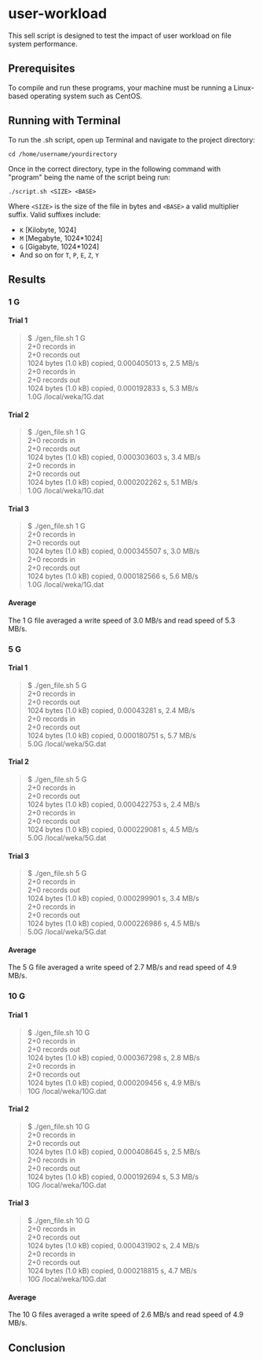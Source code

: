 # user-workload
This sell script is designed to test the impact of user workload on file system performance. 

## Prerequisites

To compile and run these programs, your machine must be running a Linux-based operating system such as CentOS.

## Running with Terminal

To run the .sh script, open up Terminal and navigate to the project directory:

```
cd /home/username/yourdirectory
```

Once in the correct directory, type in the following command with "program" being the name of the script being run:
```
./script.sh <SIZE> <BASE>
```
Where `<SIZE>` is the size of the file in bytes and `<BASE>` a valid multiplier suffix. Valid suffixes include:
- `K` [Kilobyte, 1024]
- `M` [Megabyte, 1024*1024]
- `G` [Gigabyte, 1024*1024]
- And so on for `T`, `P`, `E`, `Z`, `Y`

## Results

### 1 G

#### Trial 1
> $ ./gen_file.sh 1 G  
2+0 records in  
2+0 records out  
1024 bytes (1.0 kB) copied, 0.000405013 s, 2.5 MB/s  
2+0 records in  
2+0 records out  
1024 bytes (1.0 kB) copied, 0.000192833 s, 5.3 MB/s  
1.0G	/local/weka/1G.dat 

#### Trial 2
> $ ./gen_file.sh 1 G  
2+0 records in  
2+0 records out  
1024 bytes (1.0 kB) copied, 0.000303603 s, 3.4 MB/s  
2+0 records in  
2+0 records out  
1024 bytes (1.0 kB) copied, 0.000202262 s, 5.1 MB/s  
1.0G	/local/weka/1G.dat

#### Trial 3
> $ ./gen_file.sh 1 G  
2+0 records in  
2+0 records out  
1024 bytes (1.0 kB) copied, 0.000345507 s, 3.0 MB/s  
2+0 records in  
2+0 records out  
1024 bytes (1.0 kB) copied, 0.000182566 s, 5.6 MB/s  
1.0G	/local/weka/1G.dat

#### Average

The 1 G file averaged a write speed of 3.0 MB/s and read speed of 5.3 MB/s.

### 5 G

#### Trial 1
>$ ./gen_file.sh 5 G  
2+0 records in  
2+0 records out  
1024 bytes (1.0 kB) copied, 0.00043281 s, 2.4 MB/s  
2+0 records in  
2+0 records out  
1024 bytes (1.0 kB) copied, 0.000180751 s, 5.7 MB/s  
5.0G	/local/weka/5G.dat

#### Trial 2
>$ ./gen_file.sh 5 G  
2+0 records in  
2+0 records out  
1024 bytes (1.0 kB) copied, 0.000422753 s, 2.4 MB/s  
2+0 records in  
2+0 records out  
1024 bytes (1.0 kB) copied, 0.000229081 s, 4.5 MB/s  
5.0G	/local/weka/5G.dat  

#### Trial 3
> $ ./gen_file.sh 5 G  
2+0 records in  
2+0 records out  
1024 bytes (1.0 kB) copied, 0.000299901 s, 3.4 MB/s  
2+0 records in  
2+0 records out  
1024 bytes (1.0 kB) copied, 0.000226986 s, 4.5 MB/s  
5.0G	/local/weka/5G.dat  

#### Average

The 5 G file averaged a write speed of 2.7 MB/s and read speed of 4.9 MB/s.

### 10 G

#### Trial 1
>$ ./gen_file.sh 10 G  
2+0 records in  
2+0 records out  
1024 bytes (1.0 kB) copied, 0.000367298 s, 2.8 MB/s  
2+0 records in  
2+0 records out  
1024 bytes (1.0 kB) copied, 0.000209456 s, 4.9 MB/s  
10G	/local/weka/10G.dat

#### Trial 2
>$ ./gen_file.sh 10 G  
2+0 records in  
2+0 records out  
1024 bytes (1.0 kB) copied, 0.000408645 s, 2.5 MB/s  
2+0 records in  
2+0 records out  
1024 bytes (1.0 kB) copied, 0.000192694 s, 5.3 MB/s  
10G	/local/weka/10G.dat  

#### Trial 3
>$ ./gen_file.sh 10 G  
2+0 records in  
2+0 records out  
1024 bytes (1.0 kB) copied, 0.000431902 s, 2.4 MB/s  
2+0 records in  
2+0 records out  
1024 bytes (1.0 kB) copied, 0.000218815 s, 4.7 MB/s  
10G	/local/weka/10G.dat  

#### Average

The 10 G files averaged a write speed of 2.6 MB/s and read speed of 4.9 MB/s.

## Conclusion

